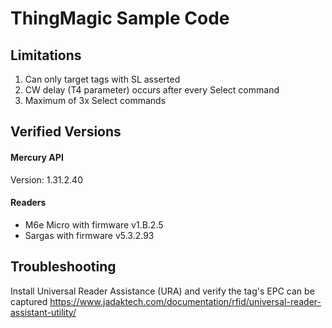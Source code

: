 # ThingMagic Sample Code

## Limitations
1) Can only target tags with SL asserted
2) CW delay (T4 parameter) occurs after every Select command
3) Maximum of 3x Select commands

## Verified Versions
#### Mercury API
Version: 1.31.2.40
#### Readers
* M6e Micro with firmware v1.B.2.5 
* Sargas with firmware v5.3.2.93

## Troubleshooting
Install Universal Reader Assistance (URA) and verify the tag's EPC can be captured
https://www.jadaktech.com/documentation/rfid/universal-reader-assistant-utility/
